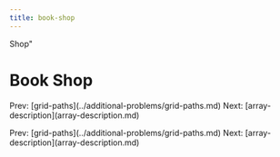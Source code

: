 ```yaml
---
title: book-shop
---
```


Shop\"

# Book Shop

Prev:
\[grid-paths](../additional-problems/grid-paths.md)
Next: \[array-description](array-description.md)

Prev:
\[grid-paths](../additional-problems/grid-paths.md)
Next: \[array-description](array-description.md)
